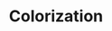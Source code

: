 ---
title: Colorization
crosslinks:
- colorizationrequests
- OldSchoolCool
- livven
- AskHistorians
- SovietHistory
- BrasilOnReddit
- WahoosTipi
- ColorizedHistory
- india
- linguistics
- HistoryPorn
- estoration
- pics
- freeformost
- Genealogy
---